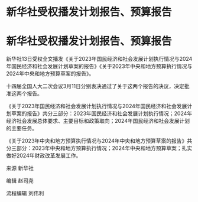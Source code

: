 # 新华社受权播发计划报告、预算报告

# 新华社受权播发计划报告、预算报告

新华社13日受权全文播发《关于2023年国民经济和社会发展计划执行情况与2024年国民经济和社会发展计划草案的报告》《关于2023年中央和地方预算执行情况与2024年中央和地方预算草案的报告》。

十四届全国人大二次会议3月11日分别表决通过了关于这两个报告的决议，决定批准这两个报告。

《关于2023年国民经济和社会发展计划执行情况与2024年国民经济和社会发展计划草案的报告》共分三部分：2023年国民经济和社会发展计划执行情况；2024年经济社会发展总体要求、主要目标和政策取向；2024年国民经济和社会发展计划的主要任务。

《关于2023年中央和地方预算执行情况与2024年中央和地方预算草案的报告》共分三部分：2023年中央和地方预算执行情况；2024年中央和地方预算草案；扎实做好2024年财政改革发展工作。

来源 新华社

编辑 赵司尧

流程编辑 刘伟利

